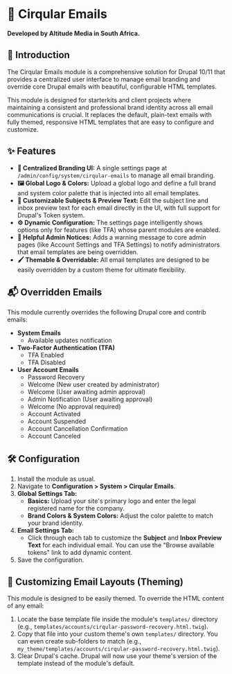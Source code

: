 # 📧 Cirqular Emails

**Developed by Altitude Media in South Africa.**

## 🚀 Introduction

The Cirqular Emails module is a comprehensive solution for Drupal 10/11 that provides a centralized user interface to manage email branding and override core Drupal emails with beautiful, configurable HTML templates.

This module is designed for starterkits and client projects where maintaining a consistent and professional brand identity across all email communications is crucial. It replaces the default, plain-text emails with fully themed, responsive HTML templates that are easy to configure and customize.

## ✨ Features

* **🎨 Centralized Branding UI:** A single settings page at `/admin/config/system/cirqular-emails` to manage all email branding.
* **🖼️ Global Logo & Colors:** Upload a global logo and define a full brand and system color palette that is injected into all email templates.
* **📝 Customizable Subjects & Preview Text:** Edit the subject line and inbox preview text for each email directly in the UI, with full support for Drupal's Token system.
* **⚙️ Dynamic Configuration:** The settings page intelligently shows options only for features (like TFA) whose parent modules are enabled.
* **🔔 Helpful Admin Notices:** Adds a warning message to core admin pages (like Account Settings and TFA Settings) to notify administrators that email templates are being overridden.
* **🖌️ Themable & Overridable:** All email templates are designed to be easily overridden by a custom theme for ultimate flexibility.

## 📬 Overridden Emails

This module currently overrides the following Drupal core and contrib emails:

* **System Emails**
    * Available updates notification
* **Two-Factor Authentication (TFA)**
    * TFA Enabled
    * TFA Disabled
* **User Account Emails**
    * Password Recovery
    * Welcome (New user created by administrator)
    * Welcome (User awaiting admin approval)
    * Admin Notification (User awaiting approval)
    * Welcome (No approval required)
    * Account Activated
    * Account Suspended
    * Account Cancellation Confirmation
    * Account Canceled

## 🛠️ Configuration

1.  Install the module as usual.
2.  Navigate to **Configuration > System > Cirqular Emails**.
3.  **Global Settings Tab:**
    * **Basics:** Upload your site's primary logo and enter the legal registered name for the company.
    * **Brand Colors & System Colors:** Adjust the color palette to match your brand identity.
4.  **Email Settings Tab:**
    * Click through each tab to customize the **Subject** and **Inbox Preview Text** for each individual email. You can use the "Browse available tokens" link to add dynamic content.
5.  Save the configuration.

## 🎨 Customizing Email Layouts (Theming)

This module is designed to be easily themed. To override the HTML content of any email:

1.  Locate the base template file inside the module's `templates/` directory (e.g., `templates/accounts/cirqular-password-recovery.html.twig`).
2.  Copy that file into your custom theme's own `templates/` directory. You can even create sub-folders to match (e.g., `my_theme/templates/accounts/cirqular-password-recovery.html.twig`).
3.  Clear Drupal's cache. Drupal will now use your theme's version of the template instead of the module's default.